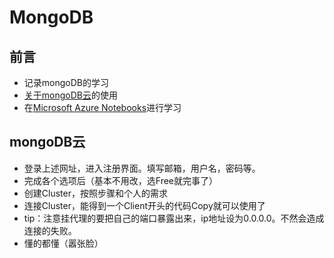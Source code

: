 # MongoDB

## 前言
- 记录mongoDB的学习
- [关于mongoDB云](https://www.mongodb.com/cloud)的使用
- 在[Microsoft Azure Notebooks](https://notebooks.azure.com/#)进行学习





## mongoDB云
- 登录上述网址，进入注册界面。填写邮箱，用户名，密码等。
- 完成各个选项后（基本不用改，选Free就完事了）
- 创建Cluster，按照步骤和个人的需求
- 连接Cluster，能得到一个Client开头的代码Copy就可以使用了
- tip：注意挂代理的要把自己的端口暴露出来，ip地址设为0.0.0.0。不然会造成连接的失败。
- 懂的都懂（嚣张脸）


